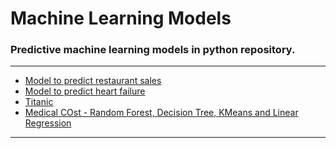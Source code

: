 # Machine Learning Models

### Predictive machine learning models in python repository.
---
<!-- MODELS-LIST:START -->

* [Model to predict restaurant sales](https://github.com/Henrique-Gaspar/Modelos_Machine_Learning_Python/blob/main/ETL_Restaurants.ipynb)
* [Model to predict heart failure](https://github.com/Henrique-Gaspar/Modelos_Machine_Learning_Python/blob/main/falha_cardiaca_modelo.ipynb)
* [Titanic](https://github.com/Henrique-Gaspar/Modelos_Machine_Learning_Python/blob/main/titanic-%20random%20forest.ipynb)
* [Medical COst - Random Forest, Decision Tree, KMeans and Linear Regression](https://github.com/Henrique-Gaspar/Modelos_Machine_Learning_Python/blob/main/medical.ipynb)

<!-- MODELS-LIST:END -->
---
